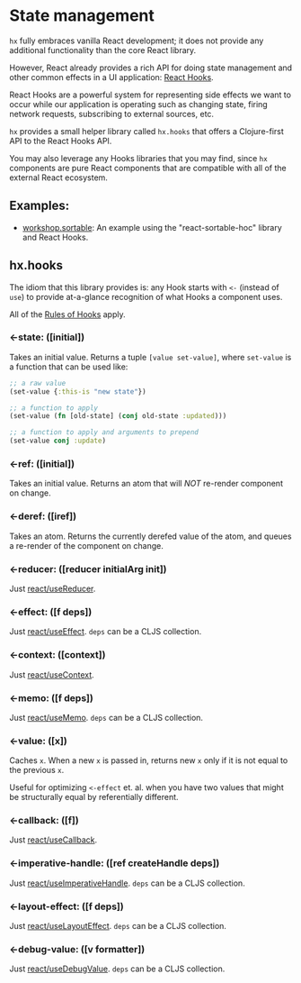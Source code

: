 # State management

`hx` fully embraces vanilla React development; it does not provide any 
additional functionality than the core React library.

However, React already provides a rich API for doing state management and other
common effects in a UI application: [React Hooks](https://reactjs.org/docs/hooks-overview.html).

React Hooks are a powerful system for representing side effects we want to occur
while our application is operating such as changing state, firing network
requests, subscribing to external sources, etc.

`hx` provides a small helper library called `hx.hooks` that offers a
Clojure-first API to the React Hooks API.

You may also leverage any Hooks libraries that you may find, since `hx` 
components are pure React components that are compatible with all of the 
external React ecosystem.

## Examples:
 - [workshop.sortable](../examples/workshop/sortable.cljs): An example using the
 "react-sortable-hoc" library and React Hooks.

## hx.hooks

The idiom that this library provides is: any Hook starts with `<-` 
(instead of `use`) to provide at-a-glance recognition of what Hooks a component
uses.

All of the [Rules of Hooks](https://reactjs.org/docs/hooks-overview.html#%EF%B8%8F-rules-of-hooks)
apply.

### <-state: ([initial])

Takes an initial value. Returns a tuple `[value set-value]`, where `set-value`
is a function that can be used like:

```clojure
;; a raw value
(set-value {:this-is "new state"})

;; a function to apply
(set-value (fn [old-state] (conj old-state :updated)))

;; a function to apply and arguments to prepend
(set-value conj :update)
```

### <-ref: ([initial])

Takes an initial value. Returns an atom that will _NOT_ re-render component on
change.

### <-deref: ([iref])

Takes an atom. Returns the currently derefed value of the atom, and queues a 
re-render of the component on change.

### <-reducer: ([reducer initialArg init])

Just [react/useReducer](https://reactjs.org/docs/hooks-reference.html#usereducer).

### <-effect: ([f deps])

Just [react/useEffect](https://reactjs.org/docs/hooks-reference.html#useeffect).
`deps` can be a CLJS collection.

### <-context: ([context])

Just [react/useContext](https://reactjs.org/docs/hooks-reference.html#usecontext).

### <-memo: ([f deps])

Just [react/useMemo](https://reactjs.org/docs/hooks-reference.html#usememo).
`deps` can be a CLJS collection.

### <-value: ([x])

Caches `x`. When a new `x` is passed in, returns new `x` only if it is
not equal to the previous `x`.

Useful for optimizing `<-effect` et. al. when you have two values that might
be structurally equal by referentially different.

### <-callback: ([f])

Just [react/useCallback](https://reactjs.org/docs/hooks-reference.html#usecallback).

### <-imperative-handle: ([ref createHandle deps])

Just [react/useImperativeHandle](https://reactjs.org/docs/hooks-reference.html#useimperativehandle).
`deps` can be a CLJS collection.

### <-layout-effect: ([f deps])

Just [react/useLayoutEffect](https://reactjs.org/docs/hooks-reference.html#uselayouteffect).
`deps` can be a CLJS collection.

### <-debug-value: ([v formatter])

Just [react/useDebugValue](https://reactjs.org/docs/hooks-reference.html#usedebugvalue).
`deps` can be a CLJS collection.
